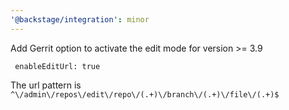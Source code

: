 ```yaml
---
'@backstage/integration': minor
---
```


Add Gerrit option to activate the edit mode for version >= 3.9

```
 enableEditUrl: true
```

The url pattern is `^\/admin\/repos\/edit\/repo\/(.+)\/branch\/(.+)\/file\/(.+)$`
